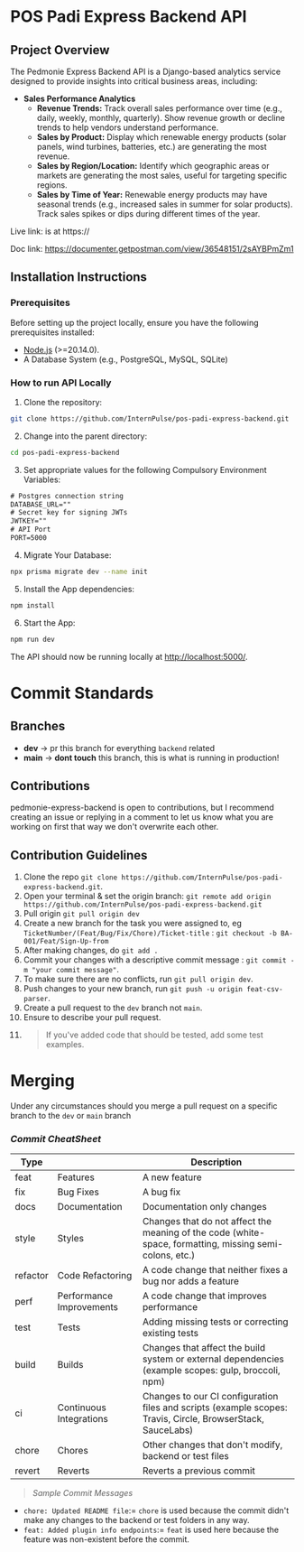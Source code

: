 # POS Padi Express Backend API

## Project Overview
 
The Pedmonie Express Backend API is a Django-based analytics service designed to provide insights into critical business areas, including:

- **Sales Performance Analytics**  
  - **Revenue Trends:** Track overall sales performance over time (e.g., daily, weekly, monthly, quarterly). Show revenue growth or decline trends to help vendors understand performance.  
  - **Sales by Product:** Display which renewable energy products (solar panels, wind turbines, batteries, etc.) are generating the most revenue.  
  - **Sales by Region/Location:** Identify which geographic areas or markets are generating the most sales, useful for targeting specific regions.  
  - **Sales by Time of Year:** Renewable energy products may have seasonal trends (e.g., increased sales in summer for solar products). Track sales spikes or dips during different times of the year.  

Live link: is at https://

Doc link: https://documenter.getpostman.com/view/36548151/2sAYBPmZm1

## Installation Instructions
### Prerequisites

Before setting up the project locally, ensure you have the following prerequisites installed:

- [Node.js](https://nodejs.org) (>=20.14.0).
- A Database System (e.g., PostgreSQL, MySQL, SQLite)

### How to run API Locally

1. Clone the repository:
```bash
git clone https://github.com/InternPulse/pos-padi-express-backend.git
```

2. Change into the parent directory:
```bash
cd pos-padi-express-backend
```

3. Set appropriate values for the following Compulsory Environment Variables:
```txt
# Postgres connection string
DATABASE_URL=""
# Secret key for signing JWTs
JWTKEY=""
# API Port
PORT=5000
```

4. Migrate Your Database:
``` bash
npx prisma migrate dev --name init
```

5. Install the App dependencies:
``` bash
npm install
```

6. Start the App:
```bash
npm run dev
```

The API should now be running locally at [http://localhost:5000/](http://localhost:5000/).


# Commit Standards

## Branches

- **dev** -> pr this branch for everything `backend` related
- **main** -> **dont touch** this branch, this is what is running in production!

## Contributions

pedmonie-express-backend is open to contributions, but I recommend creating an issue or replying in a comment to let us know what you are working on first that way we don't overwrite each other.

## Contribution Guidelines

1. Clone the repo `git clone https://github.com/InternPulse/pos-padi-express-backend.git`.
2. Open your terminal & set the origin branch: `git remote add origin https://github.com/InternPulse/pos-padi-express-backend.git`
3. Pull origin `git pull origin dev`
4. Create a new branch for the task you were assigned to, eg `TicketNumber/(Feat/Bug/Fix/Chore)/Ticket-title` : `git checkout -b BA-001/Feat/Sign-Up-from`
5. After making changes, do `git add .`
6. Commit your changes with a descriptive commit message : `git commit -m "your commit message"`.
7. To make sure there are no conflicts, run `git pull origin dev`.
8. Push changes to your new branch, run `git push -u origin feat-csv-parser`.
9. Create a pull request to the `dev` branch not `main`.
10. Ensure to describe your pull request.
11. > If you've added code that should be tested, add some test examples.


# Merging
Under any circumstances should you merge a pull request on a specific branch to the `dev` or `main` branch

### _Commit CheatSheet_

| Type     |                          | Description                                                                                                 |
| -------- | ------------------------ | ----------------------------------------------------------------------------------------------------------- |
| feat     | Features                 | A new feature                                                                                               |
| fix      | Bug Fixes                | A bug fix                                                                                                   |
| docs     | Documentation            | Documentation only changes                                                                                  |
| style    | Styles                   | Changes that do not affect the meaning of the code (white-space, formatting, missing semi-colons, etc.)      |
| refactor | Code Refactoring         | A code change that neither fixes a bug nor adds a feature                                                   |
| perf     | Performance Improvements | A code change that improves performance                                                                     |
| test     | Tests                    | Adding missing tests or correcting existing tests                                                           |
| build    | Builds                   | Changes that affect the build system or external dependencies (example scopes: gulp, broccoli, npm)         |
| ci       | Continuous Integrations  | Changes to our CI configuration files and scripts (example scopes: Travis, Circle, BrowserStack, SauceLabs) |
| chore    | Chores                   | Other changes that don't modify, backend or test files                                                    |
| revert   | Reverts                  | Reverts a previous commit                                                                                   |

> _Sample Commit Messages_

- `chore: Updated README file`:= `chore` is used because the commit didn't make any changes to the backend or test folders in any way.
- `feat: Added plugin info endpoints`:= `feat` is used here because the feature was non-existent before the commit.
